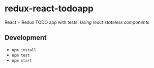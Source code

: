 # redux-react-todoapp
React + Redux TODO app with tests. *Using react stateless components* 

## Development

- `npm install`
- `npm test`
- `npm start`

